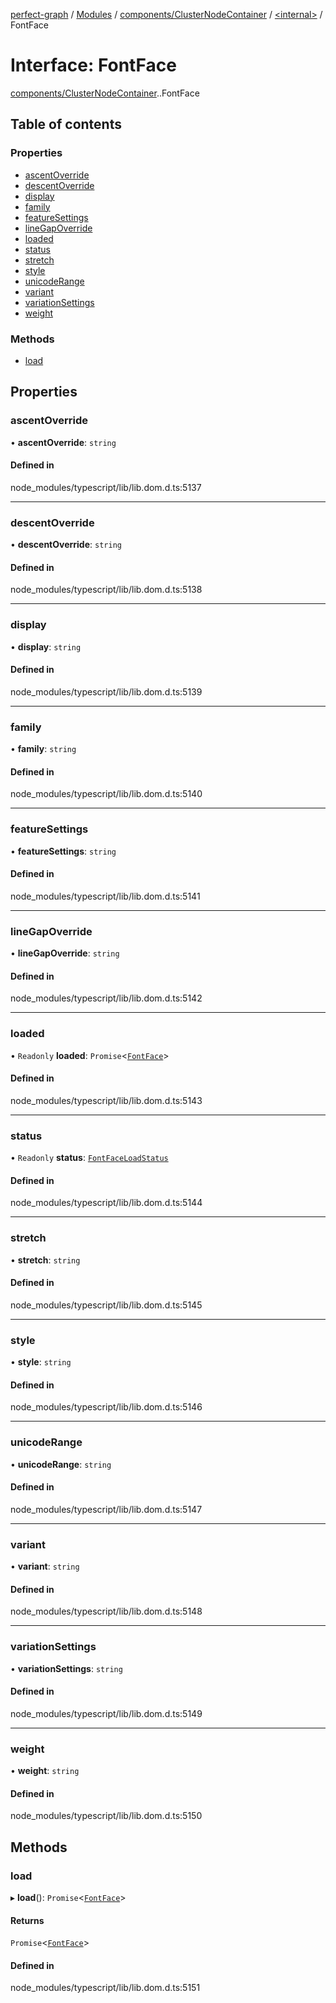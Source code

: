 [perfect-graph](../README.md) / [Modules](../modules.md) / [components/ClusterNodeContainer](../modules/components_ClusterNodeContainer.md) / [<internal\>](../modules/components_ClusterNodeContainer._internal_.md) / FontFace

# Interface: FontFace

[components/ClusterNodeContainer](../modules/components_ClusterNodeContainer.md).[<internal>](../modules/components_ClusterNodeContainer._internal_.md).FontFace

## Table of contents

### Properties

- [ascentOverride](components_ClusterNodeContainer._internal_.FontFace.md#ascentoverride)
- [descentOverride](components_ClusterNodeContainer._internal_.FontFace.md#descentoverride)
- [display](components_ClusterNodeContainer._internal_.FontFace.md#display)
- [family](components_ClusterNodeContainer._internal_.FontFace.md#family)
- [featureSettings](components_ClusterNodeContainer._internal_.FontFace.md#featuresettings)
- [lineGapOverride](components_ClusterNodeContainer._internal_.FontFace.md#linegapoverride)
- [loaded](components_ClusterNodeContainer._internal_.FontFace.md#loaded)
- [status](components_ClusterNodeContainer._internal_.FontFace.md#status)
- [stretch](components_ClusterNodeContainer._internal_.FontFace.md#stretch)
- [style](components_ClusterNodeContainer._internal_.FontFace.md#style)
- [unicodeRange](components_ClusterNodeContainer._internal_.FontFace.md#unicoderange)
- [variant](components_ClusterNodeContainer._internal_.FontFace.md#variant)
- [variationSettings](components_ClusterNodeContainer._internal_.FontFace.md#variationsettings)
- [weight](components_ClusterNodeContainer._internal_.FontFace.md#weight)

### Methods

- [load](components_ClusterNodeContainer._internal_.FontFace.md#load)

## Properties

### ascentOverride

• **ascentOverride**: `string`

#### Defined in

node_modules/typescript/lib/lib.dom.d.ts:5137

___

### descentOverride

• **descentOverride**: `string`

#### Defined in

node_modules/typescript/lib/lib.dom.d.ts:5138

___

### display

• **display**: `string`

#### Defined in

node_modules/typescript/lib/lib.dom.d.ts:5139

___

### family

• **family**: `string`

#### Defined in

node_modules/typescript/lib/lib.dom.d.ts:5140

___

### featureSettings

• **featureSettings**: `string`

#### Defined in

node_modules/typescript/lib/lib.dom.d.ts:5141

___

### lineGapOverride

• **lineGapOverride**: `string`

#### Defined in

node_modules/typescript/lib/lib.dom.d.ts:5142

___

### loaded

• `Readonly` **loaded**: `Promise`<[`FontFace`](../modules/components_ClusterNodeContainer._internal_.md#fontface)\>

#### Defined in

node_modules/typescript/lib/lib.dom.d.ts:5143

___

### status

• `Readonly` **status**: [`FontFaceLoadStatus`](../modules/components_ClusterNodeContainer._internal_.md#fontfaceloadstatus)

#### Defined in

node_modules/typescript/lib/lib.dom.d.ts:5144

___

### stretch

• **stretch**: `string`

#### Defined in

node_modules/typescript/lib/lib.dom.d.ts:5145

___

### style

• **style**: `string`

#### Defined in

node_modules/typescript/lib/lib.dom.d.ts:5146

___

### unicodeRange

• **unicodeRange**: `string`

#### Defined in

node_modules/typescript/lib/lib.dom.d.ts:5147

___

### variant

• **variant**: `string`

#### Defined in

node_modules/typescript/lib/lib.dom.d.ts:5148

___

### variationSettings

• **variationSettings**: `string`

#### Defined in

node_modules/typescript/lib/lib.dom.d.ts:5149

___

### weight

• **weight**: `string`

#### Defined in

node_modules/typescript/lib/lib.dom.d.ts:5150

## Methods

### load

▸ **load**(): `Promise`<[`FontFace`](../modules/components_ClusterNodeContainer._internal_.md#fontface)\>

#### Returns

`Promise`<[`FontFace`](../modules/components_ClusterNodeContainer._internal_.md#fontface)\>

#### Defined in

node_modules/typescript/lib/lib.dom.d.ts:5151
